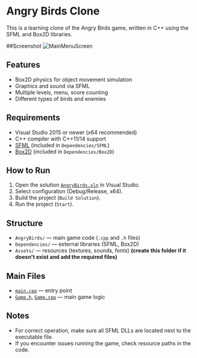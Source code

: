 # Angry Birds Clone

This is a learning clone of the Angry Birds game, written in C++ using the SFML and Box2D libraries.

##Screenshot
![MainMenuScreen](https://github.com/user-attachments/assets/c7d918e6-09bb-46c5-beba-1f4b4d3f94b8)

## Features

- Box2D physics for object movement simulation
- Graphics and sound via SFML
- Multiple levels, menu, score counting
- Different types of birds and enemies

## Requirements

- Visual Studio 2015 or newer (x64 recommended)
- C++ compiler with C++11/14 support
- [SFML](https://www.sfml-dev.org/) (included in `Dependencies/SFML`)
- [Box2D](https://box2d.org/) (included in `Dependencies/Box2D`)

## How to Run

1. Open the solution [`AngryBirds.sln`](angry-birds-clone/AngryBirds.sln) in Visual Studio.
2. Select configuration (Debug/Release, x64).
3. Build the project (`Build Solution`).
4. Run the project (`Start`).

## Structure

- `AngryBirds/` — main game code (`.cpp` and `.h` files)
- `Dependencies/` — external libraries (SFML, Box2D)
- `Assets/` — resources (textures, sounds, fonts) **(create this folder if it doesn't exist and add the required files)**

## Main Files

- [`main.cpp`](angry-birds-clone/AngryBirds/main.cpp) — entry point
- [`Game.h`](angry-birds-clone/AngryBirds/Game.h), [`Game.cpp`](angry-birds-clone/AngryBirds/Game.cpp) — main game logic

## Notes

- For correct operation, make sure all SFML DLLs are located next to the executable file.
- If you encounter issues running the game, check resource paths in the code.
